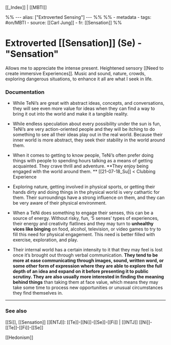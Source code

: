 
[[_Index]] | [[MBTI]]

%% ---
alias: ["Extroverted Sensing"]
--- %%
%% - metadata
	- tags: #on/MBTI 
	- source: [[Carl Jung]]
	- fr: [[Sensation]]
%%

# Extroverted [[Sensation]] (Se) - "Sensation"

Allows me to appreciate the intense present. Heightened sensory [[Need to create immersive Experiences]]. Music and sound, nature, crowds, exploring dangerous situations, to enhance it all are what I seek in life.

### Documentation 
- While TeNi’s are great with abstract ideas, concepts, and conversations, they will see even more value for ideas when they can find a way to bring it out into the world and make it a tangible reality.

- While endless speculation about every possibility under the sun is fun, TeNi’s are very action-oriented people and they will be itching to do something to see all their ideas play out in the real world. Because their inner world is more abstract, they seek their stability in the world around them.

- When it comes to getting to know people, TeNi’s often prefer doing things with people to spending hours talking as a means of getting acquainted. They crave thrill and adventure. **They enjoy being engaged with the world around them. ** [[21-07-18_Su]] < Clubbing Experience

- Exploring nature, getting involved in physical sports, or getting their hands dirty and doing things in the physical world is very cathartic for them. Their surroundings have a strong influence on them, and they can be very aware of their physical environment.
	
- When a TeNi does something to engage their senses, this can be a source of energy. Without risky, fun, ‘5 senses’ types of experiences, their energy and creativity flatlines and they may turn to **unhealthy vices like binging** on food, alcohol, television, or video games to try to fill this need for physical engagement. This need is better filled with exercise, exploration, and play.
	
- Their internal world has a certain intensity to it that they may feel is lost once it’s brought out through verbal communication. **They tend to be more at ease communicating through images, sound, written word, or some other form of expression where they are able to explore the full depth of an idea and expand on it before presenting it to public scrutiny. They are also usually more interested in finding the meaning behind things** than taking them at face value, which means they may take some time to process new opportunities or unusual circumstances they find themselves in.

-------------
### See also
[[Si]], [[Sensation]]
[[ENTJ]]: [[Te]]-[[Ni]]-[[Se]]-[[Fi]] | [[INTJ]] [[Ni]]-[[Te]]-[[Fi]]-[[Se]]

[[Hedonism]]
